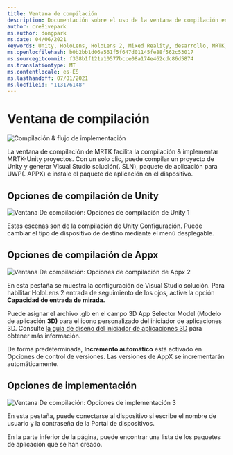 ```yaml
---
title: Ventana de compilación
description: Documentación sobre el uso de la ventana de compilación en MRTK para Unity.
author: cre8ivepark
ms.author: dongpark
ms.date: 04/06/2021
keywords: Unity, HoloLens, HoloLens 2, Mixed Reality, desarrollo, MRTK, compilación, ventana de compilación, herramientas
ms.openlocfilehash: b0b2bb1d06a561f5f647d01145fe88f562c53017
ms.sourcegitcommit: f338b1f121a10577bcce08a174e462cdc86d5874
ms.translationtype: MT
ms.contentlocale: es-ES
ms.lasthandoff: 07/01/2021
ms.locfileid: "113176148"
---
```

# <a name="build-window"></a>Ventana de compilación
![Compilación & flujo de implementación](images/MRTK_BuildWindow0.png)

La ventana de compilación de MRTK facilita la compilación & implementar MRTK-Unity proyectos. Con un solo clic, puede compilar un proyecto de Unity y generar Visual Studio solución(. SLN), paquete de aplicación para UWP(. APPX) e instale el paquete de aplicación en el dispositivo. 


## <a name="unity-build-options"></a>Opciones de compilación de Unity
![Ventana De compilación: Opciones de compilación de Unity 1](images/MRTK_BuildWindow1.png)

Estas escenas son de la compilación de Unity Configuración. Puede cambiar el tipo de dispositivo de destino mediante el menú desplegable.

## <a name="appx-build-options"></a>Opciones de compilación de Appx
![Ventana De compilación: Opciones de compilación de Appx 2](images/MRTK_BuildWindow2.png)

En esta pestaña se muestra la configuración de Visual Studio solución. Para habilitar HoloLens 2 entrada de seguimiento de los ojos, active la opción **Capacidad de entrada de mirada.** 

Puede asignar el archivo .glb en el campo 3D App Selector Model (Modelo de aplicación **3D)** para el icono personalizado del iniciador de aplicaciones 3D. Consulte [la guía de diseño del iniciador de aplicaciones 3D](/windows/mixed-reality/distribute/3d-app-launcher-design-guidance) para obtener más información.

De forma predeterminada, **Incremento automático** está activado en Opciones de control de versiones. Las versiones de AppX se incrementarán automáticamente.


## <a name="deploy-options"></a>Opciones de implementación
![Ventana De compilación: Opciones de implementación 3](images/MRTK_BuildWindow3.png)

En esta pestaña, puede conectarse al dispositivo si escribe el nombre de usuario y la contraseña de la Portal de dispositivos. 

En la parte inferior de la página, puede encontrar una lista de los paquetes de aplicación que se han creado. 

